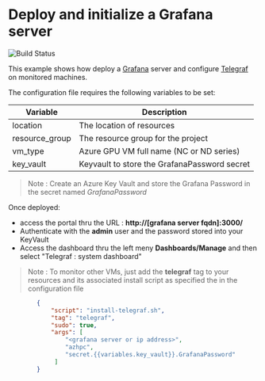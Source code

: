 # Deploy and initialize a Grafana server
![Build Status](https://azurecat.visualstudio.com/hpccat/_apis/build/status/azhpc/examples/grafana?branchName=master)

This example shows how deploy a [Grafana](https://grafana.com/grafana/) server and configure [Telegraf](https://www.influxdata.com/time-series-platform/telegraf/) on monitored machines.


The configuration file requires the following variables to be set:

| Variable                | Description                                  |
|-------------------------|----------------------------------------------|
| location                | The location of resources                    |
| resource_group          | The resource group for the project           |
| vm_type                 | Azure GPU VM full name (NC or ND series)     |
| key_vault               | Keyvault to store the GrafanaPassword secret |

> Note : Create an Azure Key Vault and store the Grafana Password in the secret named _GrafanaPassword_

Once deployed:
 - access the portal thru the URL : **http://[grafana server fqdn]:3000/**
 - Authenticate with the **admin** user and the password stored into your KeyVault
 - Access the dashboard thru the left meny **Dashboards/Manage** and then select "Telegraf : system dashboard"

> Note : To monitor other VMs, just add the **telegraf** tag to your resources and its associated install script as specified the in the configuration file

```json
        {
            "script": "install-telegraf.sh",
            "tag": "telegraf",
            "sudo": true,
            "args": [
                "<grafana server or ip address>",
                "azhpc",
                "secret.{{variables.key_vault}}.GrafanaPassword"
             ] 
        }
```
